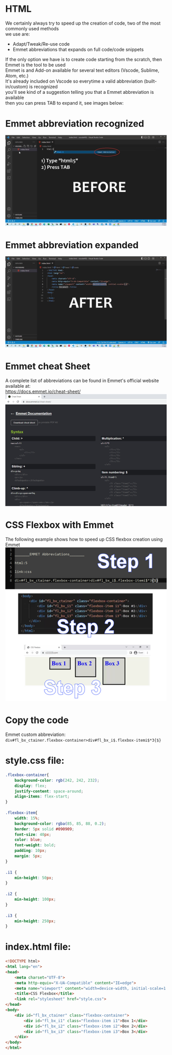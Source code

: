 # HTML
We certainly always try to speed up the creation of code, two of the most commonly used methods<br>
we use are:<br>
* Adapt/Tweak/Re-use code<br>
* Emmet abbreviations that expands on full code/code snippets<br>

If the only option we have is to create code starting from the scratch, then Emmet is the tool to be used<br>
Emmet is and Add-on available for several text editors (Vscode, Sublime, Atom, etc.)<br>
It's already included on Vscode so everytime a valid abbreviation (built-in/custom) is recognized<br>
you'll see kind of a suggestion telling you that a Emmet abbreviation is available<br>
then you can press TAB to expand it, see images below:<br>
# Emmet abbreviation recognized<br>
<img src="/img/1.emmet-before.png" alt="Emmet abbreviation recognized"><br>
# Emmet abbreviation expanded<br>
<img src="/img/2.emmet-after.png" alt="Emmet abbreviation expanded"><br>
# Emmet cheat Sheet<br>
A complete list of abbreviations can be found in Emmet's official website available at:<br>
https://docs.emmet.io/cheat-sheet/<br>
<img src="/img/3.emmet-cheatsheet.png" alt="Emmet abbreviation expanded"><br>
# CSS Flexbox with Emmet<br>
The following example shows how to speed up CSS flexbox creation using Emmet<br>
<img src="/css-flexbox-emmet/css-flexbox-emmet.png" alt="Emmet abbreviation expanded"><br>
# Copy the code<br>
Emmet custom abbreviation:<br>
`div#fl_bx_ctainer.flexbox-container>div#fl_bx_i$.flexbox-itemi$*3{$}`<br>
# style.css file:<br>
```CSS
.flexbox-container{
	background-color: rgb(242, 242, 232);
	display: flex;
	justify-content: space-around;
	align-items: flex-start;
}

.flexbox-item{
    width: 15%;
    background-color: rgba(85, 85, 88, 0.2);
    border: 5px solid #090909;
    font-size: 40px;
    color: blue;
    font-weight: bold;
    padding: 10px;
    margin: 5px;
}

.i1 {
    min-height: 50px;
}

.i2 {
    min-height: 100px;
}

.i3 {
    min-height: 250px;
}
```
# index.html file:<br>
```html
<!DOCTYPE html>
<html lang="en">
<head>
    <meta charset="UTF-8">
    <meta http-equiv="X-UA-Compatible" content="IE=edge">
    <meta name="viewport" content="width=device-width, initial-scale=1.0">
    <title>CSS Flexbox</title>
    <link rel="stylesheet" href="style.css">
</head>
<body>
    <div id="fl_bx_ctainer" class="flexbox-container">
        <div id="fl_bx_i1" class="flexbox-item i1">Box 1</div>
        <div id="fl_bx_i2" class="flexbox-item i2">Box 2</div>
        <div id="fl_bx_i3" class="flexbox-item i3">Box 3</div>
    </div>
</body>
</html>
```

